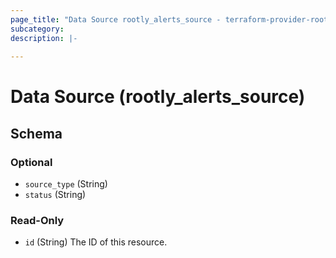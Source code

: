 ```yaml
---
page_title: "Data Source rootly_alerts_source - terraform-provider-rootly"
subcategory:
description: |-
    
---
```


# Data Source (rootly_alerts_source)





<!-- schema generated by tfplugindocs -->
## Schema

### Optional

- `source_type` (String)
- `status` (String)

### Read-Only

- `id` (String) The ID of this resource.
